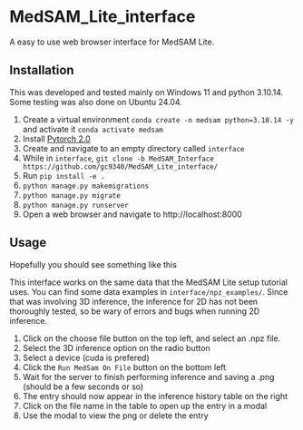 # MedSAM_Lite_interface


A easy to use web browser interface for MedSAM Lite. 


## Installation

This was developed and tested mainly on Windows 11 and python 3.10.14. Some testing was also
done on Ubuntu 24.04.


1. Create a virtual environment `conda create -n medsam python=3.10.14 -y` and activate it `conda activate medsam`
2. Install [Pytorch 2.0](https://pytorch.org/get-started/locally/)
3. Create and navigate to an empty directory called `interface`
4. While in `interface`, `git clone -b MedSAM_Interface https://github.com/gc9340/MedSAM_Lite_interface/`
5. Run `pip install -e .`
6. `python manage.py makemigrations`
7. `python manage.py migrate`
8. `python manage.py runserver`
9. Open a web browser and navigate to http://localhost:8000

## Usage

Hopefully you should see something like this



This interface works on the same data that the MedSAM Lite setup tutorial uses. You can find some data examples in `interface/npz_examples/`. 
Since that was involving 3D inference, the inference for 2D has not been thoroughly tested, so be wary of errors and bugs when running 2D inference. 

1. Click on the choose file button on the top left, and select an .npz file.
2. Select the 3D inference option on the radio button
3. Select a device (cuda is prefered)  
4. Click the `Run MedSam On File` button on the bottom left
5. Wait for the server to finish performing inference and saving a .png (should be a few seconds or so)
6. The entry should now appear in the inference history table on the right
7. Click on the file name in the table to open up the entry in a modal
8. Use the modal to view the png or delete the entry





